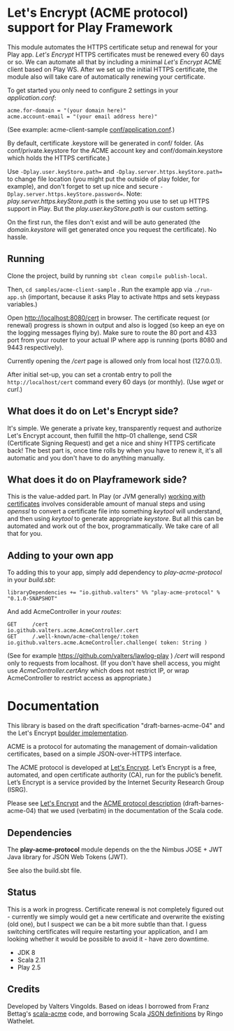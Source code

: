 # Let's Encrypt (ACME protocol) support for Play Framework

This module automates the HTTPS certificate setup and renewal for your Play app. *Let's Encrypt* HTTPS certificates must be renewed every 60 days or so. We can automate all that by including a minimal *Let's Encrypt* ACME client based on Play WS. After we set up the initial HTTPS certificate, the module also will take care of automatically renewing your certificate.

To get started you only need to configure 2 settings in your _application.conf_:
```
acme.for-domain = "(your domain here)"
acme.account-email = "(your email address here)"
```
(See example: acme-client-sample [conf/application.conf](https://github.com/valters/play-acme-protocol/blob/master/samples/acme-client-sample/conf/application.conf).)

By default, certificate .keystore will be generated in conf/ folder. (As conf/private.keystore for the ACME account key and conf/domain.keystore which holds the HTTPS certificate.)

Use `-Dplay.user.keyStore.path=` and `-Dplay.server.https.keyStore.path=` to change file location (you might put the outside of play folder, for example), and don't forget to set up nice and secure `-Dplay.server.https.keyStore.password=`.
Note: _play.server.https.keyStore.path_ is the setting you use to set up HTTPS support in Play. But the _play.user.keyStore.path_ is our custom setting.

On the first run, the files don't exist and will be auto generated (the _domain.keystore_ will get generated once you request the certificate). No hassle.

## Running

Clone the project, build by running `sbt clean compile publish-local`.

Then, `cd samples/acme-client-sample` . Run the example app via `./run-app.sh` (important, because it asks Play to activate https and sets keypass variables.)

Open [http://localhost:8080/cert](http://localhost:8080/cert) in browser. The certificate request (or renewal) progress is shown in output and also is logged (so keep an eye on the logging messages flying by). Make sure to route the 80 port and 433 port from your router to your actual IP where app is running (ports 8080 and 9443 respectively).

Currently opening the _/cert_ page is allowed only from local host (127.0.0.1).

After initial set-up, you can set a crontab entry to poll the `http://localhost/cert` command every 60 days (or monthly). (Use _wget_ or _curl_.)

## What does it do on Let's Encrypt side?

It's simple. We generate a private key, transparently request and authorize Let's Encrypt account, then fulfill the http-01 challenge, send CSR (Certificate Signing Request) and get a nice and shiny HTTPS certificate back!
The best part is, once time rolls by when you have to renew it, it's all automatic and you don't have to do anything manually.

## What does it do on Playframework side?

This is the value-added part. In Play (or JVM generally) [working with certificates](https://www.playframework.com/documentation/2.5.x/CertificateGeneration) involves considerable amount of manual steps and using _openssl_ to convert a certificate file into something _keytool_ will understand, and then using _keytool_ to generate appropriate _keystore_. But all this can be automated and work out of the box, programmatically. We take care of all that for you.

## Adding to your own app

To adding this to your app, simply add dependency to _play-acme-protocol_ in your _build.sbt_:
```
libraryDependencies += "io.github.valters" %% "play-acme-protocol" % "0.1.0-SNAPSHOT"
```

And add AcmeController in your _routes_:
```
GET     /cert                                 io.github.valters.acme.AcmeController.cert
GET     /.well-known/acme-challenge/:token    io.github.valters.acme.AcmeController.challenge( token: String )
```

(See for example https://github.com/valters/lawlog-play )
_/cert_ will respond only to requests from localhost. (If you don't have shell access, you might use _AcmeController.certAny_ which does not restrict IP, or wrap AcmeController to restrict access as appropriate.)

# Documentation

This library is based on the draft specification "draft-barnes-acme-04" and the Let's Encrypt [boulder implementation](https://github.com/letsencrypt/boulder/blob/release/docs/acme-divergences.md).

ACME is a protocol for automating the management of domain-validation certificates, based on a simple JSON-over-HTTPS interface.

The ACME protocol is developed at [Let's Encrypt](https://letsencrypt.org/). Let’s Encrypt is a free, automated, and open certificate authority (CA), run for the public’s benefit.
Let’s Encrypt is a service provided by the Internet Security Research Group (ISRG).

Please see [Let's Encrypt](https://letsencrypt.org/) and the [ACME protocol description](https://tools.ietf.org/html/draft-ietf-acme-acme-04)
 (draft-barnes-acme-04) that we used (verbatim) in the documentation of the Scala code.

## Dependencies

The **play-acme-protocol** module depends on the the Nimbus JOSE + JWT Java library for JSON Web Tokens (JWT).

See also the build.sbt file.

## Status

This is a work in progress. Certificate renewal is not completely figured out - currently we simply would get a new certificate and overwrite the existing (old one), but I suspect we can be a bit more subtle than that. I guess switching certificates will require restarting your application, and I am looking whether it would be possible to avoid it - have zero downtime.

- JDK 8
- Scala 2.11
- Play 2.5


## Credits

Developed by Valters Vingolds.
Based on ideas I borrowed from Franz Bettag's [scala-acme](https://github.com/wasted/scala-acme) code, and borrowing Scala [JSON definitions](https://github.com/workingDog/acme-protocol) by Ringo Wathelet.
